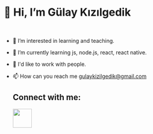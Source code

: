    <h1>👋 Hi, I’m Gülay Kızılgedik </h1> 
  <br/>
   
- 👀 I’m interested in learning and teaching.
- 🌱 I’m currently learning js, node.js, react, react native.
- 💞️ I'd like to work with people.
- 📫 How can you reach me gulaykizilgedik@gmail.com

  <h2>Connect with me:</h2>
  
  <img src="[https://encrypted-tbn0.gstatic.com/images?q=tbn:ANd9GcSSb3yxSvGWKZrCxMnFCHlllpH4-WitjGvijg&s](https://encrypted-tbn0.gstatic.com/images?q=tbn:ANd9GcS-qONJfLFqTbfAacaOuzgSQQigqxPM2o8njg&s)" width="50px"></img>


<!---
gulaykgedik/gulaykgedik is a ✨ special ✨ repository because its `README.md` (this file) appears on your GitHub profile.
You can click the Preview link to take a look at your changes.
--->
